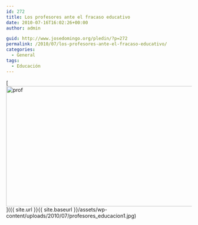 ```yaml
---
id: 272
title: Los profesores ante el fracaso educativo
date: 2010-07-16T16:02:26+00:00
author: admin

guid: http://www.josedomingo.org/pledin/?p=272
permalink: /2010/07/los-profesores-ante-el-fracaso-educativo/
categories:
  - General
tags:
  - Educación
---
```

[<img class="aligncenter size-full wp-image-276" title="profesores_educacion" src="{{ site.url }}{{ site.baseurl }}/assets/wp-content/uploads/2010/07/profesores_educacion1.jpg" alt="prof" width="552" height="327" srcset="https://www.josedomingo.org/pledin/wp-content/uploads/2010/07/profesores_educacion1.jpg 624w, https://www.josedomingo.org/pledin/wp-content/uploads/2010/07/profesores_educacion1-300x177.jpg 300w" sizes="(max-width: 552px) 100vw, 552px" />]({{ site.url }}{{ site.baseurl }}/assets/wp-content/uploads/2010/07/profesores_educacion1.jpg)

<!-- AddThis Advanced Settings generic via filter on the_content -->

<!-- AddThis Share Buttons generic via filter on the_content -->
